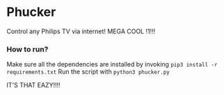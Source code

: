 # Phucker

Control any Philips TV via internet!
MEGA COOL !1!!!

### How to run?

Make sure all the dependencies are installed by invoking `pip3 install -r requirements.txt`
Run the script with `python3 phucker.py`

IT'S THAT EAZY!!!!
